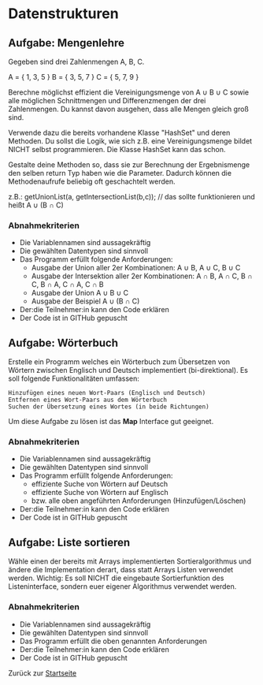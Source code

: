 # Datenstrukturen


## Aufgabe: Mengenlehre

Gegeben sind drei Zahlenmengen A, B, C.

A = { 1, 3, 5 }
B = { 3, 5, 7 }
C = { 5, 7, 9 }

Berechne möglichst effizient die Vereinigungsmenge von A ∪ B ∪ C sowie alle möglichen Schnittmengen und Differenzmengen der drei Zahlenmengen. Du kannst davon ausgehen, dass alle Mengen gleich groß sind.

Verwende dazu die bereits vorhandene Klasse "HashSet" und deren Methoden. Du sollst die Logik, wie sich z.B. eine Vereinigungsmenge bildet NICHT selbst programmieren. Die Klasse HashSet kann das schon.

Gestalte deine Methoden so, dass sie zur Berechnung der Ergebnismenge den selben return Typ haben wie die Parameter. Dadurch können die Methodenaufrufe beliebig oft geschachtelt werden.

z.B.: getUnionList(a, getIntersectionList(b,c)); // das sollte funktionieren und heißt A ∪ (B ∩ C)

### Abnahmekriterien

- Die Variablennamen sind aussagekräftig
- Die gewählten Datentypen sind sinnvoll
- Das Programm erfüllt folgende Anforderungen: 
  - Ausgabe der Union aller 2er Kombinationen: A ∪ B, A ∪ C, B ∪ C
  - Ausgabe der Intersektion aller 2er Kombinationen: A ∩ B, A ∩ C, B ∩ C, B ∩ A, C ∩ A, C ∩ B
  - Ausgabe der Union A ∪ B ∪ C
  - Ausgabe der Beispiel A ∪ (B ∩ C)
- Der:die Teilnehmer:in kann den Code erklären
- Der Code ist in GITHub gepuscht

## Aufgabe: Wörterbuch

Erstelle ein Programm welches ein Wörterbuch zum Übersetzen von Wörtern zwischen Englisch und Deutsch implementiert (bi-direktional). Es soll folgende Funktionalitäten umfassen:

    Hinzufügen eines neuen Wort-Paars (Englisch und Deutsch)
    Entfernen eines Wort-Paars aus dem Wörterbuch
    Suchen der Übersetzung eines Wortes (in beide Richtungen)

Um diese Aufgabe zu lösen ist das **Map** Interface gut geeignet.

### Abnahmekriterien

- Die Variablennamen sind aussagekräftig
- Die gewählten Datentypen sind sinnvoll
- Das Programm erfüllt folgende Anforderungen: 
  - effiziente Suche von Wörtern auf Deutsch
  - effiziente Suche von Wörtern auf Englisch
  - bzw. alle oben angeführten Anforderungen (Hinzufügen/Löschen)
- Der:die Teilnehmer:in kann den Code erklären
- Der Code ist in GITHub gepuscht

## Aufgabe: Liste sortieren

Wähle einen der bereits mit Arrays implementierten Sortieralgorithmus und ändere die Implementation derart, dass statt Arrays Listen verwendet werden. Wichtig: Es soll NICHT die eingebaute Sortierfunktion des Listeninterface, sondern euer eigener Algorithmus verwendet werden.

### Abnahmekriterien

- Die Variablennamen sind aussagekräftig
- Die gewählten Datentypen sind sinnvoll
- Das Programm erfüllt die oben genannten Anforderungen
- Der:die Teilnehmer:in kann den Code erklären
- Der Code ist in GITHub gepuscht

Zurück zur [Startseite](../README.md)

